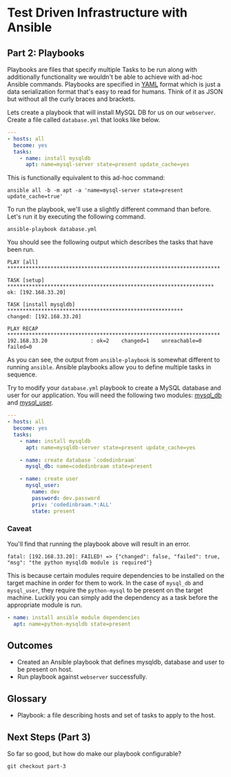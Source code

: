 # Test Driven Infrastructure with Ansible

## Part 2: Playbooks

Playbooks are files that specify multiple Tasks to be run along with additionally functionality we wouldn't be able to
achieve with ad-hoc Ansible commands. Playbooks are specified in
[YAML](https://docs.ansible.com/ansible/YAMLSyntax.html) format which is just a data serialization format that's easy to
read for humans. Think of it as JSON but without all the curly braces and brackets.

Lets create a playbook that will install MySQL DB for us on our `webserver`. Create a file called `database.yml` that
looks like below.

```YAML
---
- hosts: all
  become: yes
  tasks:
    - name: install mysqldb
      apt: name=mysql-server state=present update_cache=yes
```

This is functionally equivalent to this ad-hoc command:

```SHELL
ansible all -b -m apt -a 'name=mysql-server state=present update_cache=true'
```

To run the playbook, we'll use a slightly different command than before. Let's run it by executing the following
command.

```SHELL
ansible-playbook database.yml
```

You should see the following output which describes the tasks that have been run.

```SHELL
PLAY [all] *********************************************************************

TASK [setup] *******************************************************************
ok: [192.168.33.20]

TASK [install mysqldb] *********************************************************
changed: [192.168.33.20]

PLAY RECAP *********************************************************************
192.168.33.20              : ok=2    changed=1    unreachable=0    failed=0
```

As you can see, the output from `ansible-playbook` is somewhat different to running `ansible`. Ansible playbooks allow
you to define multiple tasks in sequence.

Try to modify your `database.yml` playbook to create a MySQL database and user for our application. You will need the
following two modules: [mysql_db](https://docs.ansible.com/ansible/mysql_db_module.html) and
[mysql_user](https://docs.ansible.com/ansible/mysql_user_module.html).

```YAML
---
- hosts: all
  become: yes
  tasks:
    - name: install mysqldb
      apt: name=mysqldb-server state=present update_cache=yes

    - name: create database `codedinbraam`
      mysql_db: name=codedinbraam state=present

    - name: create user
      mysql_user:
        name: dev
        password: dev.password
        priv: 'codedinbraam.*:ALL'
        state: present
```

### Caveat

You'll find that running the playbook above will result in an error.

```SHELL
fatal: [192.168.33.20]: FAILED! => {"changed": false, "failed": true, "msg": "the python mysqldb module is required"}
```

This is because certain modules require dependencies to be installed on the target machine in order for them to work. In
the case of `mysql_db` and `mysql_user`, they require the `python-mysql` to be present on the target machine. Luckily
you can simply add the dependency as a task before the appropriate module is run.

```YAML
- name: install ansible module dependencies
  apt: name=python-mysqldb state=present
```

## Outcomes

- Created an Ansible playbook that defines mysqldb, database and user to be present on host.
- Run playbook against `webserver` successfully.

## Glossary

- Playbook: a file describing hosts and set of tasks to apply to the host.

## Next Steps (Part 3)

So far so good, but how do make our playbook configurable?

```SHELL
git checkout part-3
```

